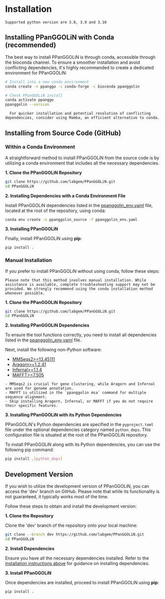 # Installation

```{warning}
Supported python version are 3.8, 3.9 and 3.10
```

## Installing PPanGGOLiN with Conda (recommended)

The best way to install PPanGGOLiN is through conda, accessible through the bioconda channel.
To ensure a smoother installation and avoid conflicting dependencies, it's highly recommended to create a dedicated environment for PPanGGOLiN:

```bash
# Install into a new conda environment
conda create -n ppanggo -c conda-forge -c bioconda ppanggolin

# Check PPanGGOLiN install
conda activate ppanggo
ppanggolin --version
```

```{tip}
  For quicker installation and potential resolution of conflicting dependencies, consider using Mamba, an efficient alternative to conda.
```


## Installing from Source Code (GitHub)

### Within a Conda Environment

A straightforward method to install PPanGGOLiN from the source code is by utilizing a conda environment that includes all the necessary dependencies.

**1. Clone the PPanGGOLiN Repository**

```bash
git clone https://github.com/labgem/PPanGGOLiN.git
cd PPanGGOLiN
```

**2. Installing Dependencies with a Conda Environment File**

Install PPanGGOLiN dependencies listed in the [ppanggolin_env.yaml](../../ppanggolin_env.yaml) file, located at the root of the repository, using conda:

```bash
conda env create -n ppanggolin_source -f ppanggolin_env.yaml
```

**3. Installing PPanGGOLiN**

Finally, install PPanGGOLiN using **pip**:

```bash
pip install .
```

### Manual Installation

If you prefer to install PPanGGOLiN without using conda, follow these steps:

```{warning}
Please note that this method involves manual installation. While assistance is available, complete troubleshooting support may not be provided. We strongly recommend using the conda installation method whenever possible.
```

**1. Clone the PPanGGOLiN Repository**

```bash
git clone https://github.com/labgem/PPanGGOLiN.git
cd PPanGGOLiN
```

**2. Installing PPanGGOLiN Dependencies**

To ensure the tool functions correctly, you need to install all dependencies listed in the [ppanggolin_env.yaml](../../ppanggolin_env.yaml) file.

Next, install the following non-Python software:

- [MMSeqs2>=13.45111](https://github.com/soedinglab/MMseqs2/wiki#installation)
- [Aragorn>=1.2.41](http://www.ansikte.se/ARAGORN/Downloads/)
- [Infernal>=1.1.4](http://eddylab.org/infernal/)
- [MAFFT>=7.505](https://mafft.cbrc.jp/alignment/software/)

```{note}
- MMSeqs2 is crucial for gene clustering, while Aragorn and Infernal are used for genome annotation.
- MAFFT is utilized in the `ppanggolin msa` command for multiple sequence alignment.
- Skip installing Aragorn, Infernal, or MAFFT if you do not require their specific features.
```

**3. Installing PPanGGOLiN with its Python Dependencies**

PPanGGOLiN's Python dependencies are specified in the `pyproject.toml` file under the optional dependencies category named `python_deps`. This configuration file is situated at the root of the PPanGGOLiN repository.

To install PPanGGOLiN along with its Python dependencies, you can use the following pip command:

```bash
pip install .[python_deps]
```


## Development Version

If you wish to utilize the development version of PPanGGOLiN, you can access the 'dev' branch on GitHub. Please note that while its functionality is not guaranteed, it typically works most of the time.

Follow these steps to obtain and install the development version:

**1. Clone the Repository**

Clone the 'dev' branch of the repository onto your local machine:

```bash
git clone --branch dev https://github.com/labgem/PPanGGOLiN.git
cd PPanGGOLiN
```

**2. Install Dependencies**

Ensure you have all the necessary dependencies installed. Refer to the [installation instructions above](#installing-from-source-code-github) for guidance on installing dependencies.

**3. Install PPanGGOLiN**

Once dependencies are installed, proceed to install PPanGGOLiN using **pip**:

```bash
pip install .
```
